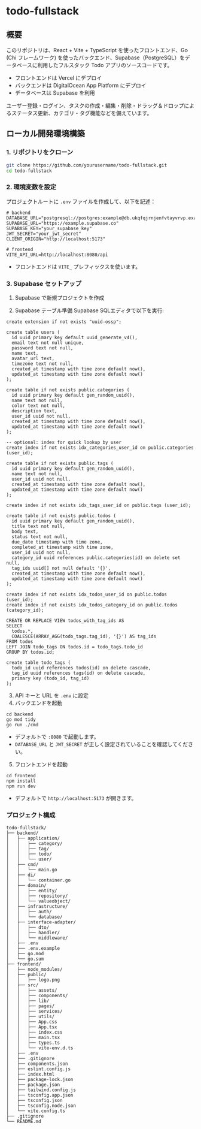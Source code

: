 # todo-fullstack
## 概要
このリポジトリは、React + Vite + TypeScript を使ったフロントエンド、Go (Chi フレームワーク) を使ったバックエンド、Supabase（PostgreSQL）をデータベースに利用したフルスタック Todo アプリのソースコードです。

- フロントエンドは Vercel にデプロイ
- バックエンドは DigitalOcean App Platform にデプロイ
- データベースは Supabase を利用

ユーザー登録・ログイン、タスクの作成・編集・削除・ドラッグ＆ドロップによるステータス更新、カテゴリ・タグ機能などを備えています。

## ローカル開発環境構築
### 1. リポジトリをクローン
```bash
git clone https://github.com/yourusername/todo-fullstack.git
cd todo-fullstack
```
### 2. 環境変数を設定
プロジェクトルートに `.env` ファイルを作成して、以下を記述：
```
# backend
DATABASE_URL="postgresql://postgres:example@db.ukqfqjrnjenfvtayvrvp.example.co:1111/postgres"
SUPABASE_URL="https://example.supabase.co"
SUPABASE_KEY="your_supabase_key"
JWT_SECRET="your_jwt_secret"
CLIENT_ORIGIN="http://localhost:5173"

# frontend
VITE_API_URL=http://localhost:8080/api
```
- フロントエンドは `VITE_` プレフィックスを使います。

### 3. Supabase セットアップ
1. Supabase で新規プロジェクトを作成

2.  Supabase テーブル準備
Supabase SQLエディタで以下を実行:
```
create extension if not exists "uuid-ossp";

create table users (
  id uuid primary key default uuid_generate_v4(),
  email text not null unique,
  password text not null,
  name text,
  avatar_url text,
  timezone text not null,
  created_at timestamp with time zone default now(),
  updated_at timestamp with time zone default now()
);
```
```
create table if not exists public.categories (
  id uuid primary key default gen_random_uuid(),
  name text not null,
  color text not null,
  description text,
  user_id uuid not null,
  created_at timestamp with time zone default now(),
  updated_at timestamp with time zone default now()
);

-- optional: index for quick lookup by user
create index if not exists idx_categories_user_id on public.categories (user_id);
```
```
create table if not exists public.tags (
  id uuid primary key default gen_random_uuid(),
  name text not null,
  user_id uuid not null,
  created_at timestamp with time zone default now(),
  updated_at timestamp with time zone default now()
);

create index if not exists idx_tags_user_id on public.tags (user_id);
```
```
create table if not exists public.todos (
  id uuid primary key default gen_random_uuid(),
  title text not null,
  body text,
  status text not null,
  due_date timestamp with time zone,
  completed_at timestamp with time zone,
  user_id uuid not null,
  category_id uuid references public.categories(id) on delete set null,
  tag_ids uuid[] not null default '{}',
  created_at timestamp with time zone default now(),
  updated_at timestamp with time zone default now()
);
```
```
create index if not exists idx_todos_user_id on public.todos (user_id);
create index if not exists idx_todos_category_id on public.todos (category_id);

CREATE OR REPLACE VIEW todos_with_tag_ids AS
SELECT
  todos.*,
  COALESCE(ARRAY_AGG(todo_tags.tag_id), '{}') AS tag_ids
FROM todos
LEFT JOIN todo_tags ON todos.id = todo_tags.todo_id
GROUP BY todos.id;
```
```
create table todo_tags (
  todo_id uuid references todos(id) on delete cascade,
  tag_id uuid references tags(id) on delete cascade,
  primary key (todo_id, tag_id)
);
```

3. API キーと URL を `.env` に設定
4. バックエンドを起動
```
cd backend
go mod tidy
go run ./cmd
```
- デフォルトで `:8080` で起動します。
- `DATABASE_URL` と `JWT_SECRET` が正しく設定されていることを確認してください。
5. フロントエンドを起動
```
cd frontend
npm install
npm run dev
```
- デフォルトで `http://localhost:5173` が開きます。
### プロジェクト構成
```
todo-fullstack/
├── backend/
│   ├── application/
│   │   ├── category/
│   │   ├── tag/
│   │   ├── todo/
│   │   └── user/
│   ├── cmd/
│   │   └── main.go
│   ├── di/
│   │   └── container.go
│   ├── domain/
│   │   ├── entity/
│   │   ├── repository/
│   │   └── valueobject/
│   ├── infrastructure/
│   │   ├── auth/
│   │   └── database/
│   ├── interface-adapter/
│   │   ├── dto/
│   │   ├── handler/
│   │   └── middleware/
│   ├── .env
│   ├── .env.example
│   ├── go.mod
│   └── go.sum
├── frontend/
│   ├── node_modules/
│   ├── public/
│   │   ├── logo.png
│   ├── src/
│   │   ├── assets/
│   │   ├── components/
│   │   ├── lib/
│   │   ├── pages/
│   │   ├── services/
│   │   ├── utils/
│   │   ├── App.css
│   │   ├── App.tsx
│   │   ├── index.css
│   │   ├── main.tsx
│   │   ├── types.ts
│   │   └── vite-env.d.ts
│   ├── .env
│   ├── .gitignore
│   ├── components.json
│   ├── eslint.config.js
│   ├── index.html
│   ├── package-lock.json
│   ├── package.json
│   ├── tailwind.config.js
│   ├── tsconfig.app.json
│   ├── tsconfig.json
│   ├── tsconfig.node.json
│   └── vite.config.ts
├── .gitignore
└── README.md
```
